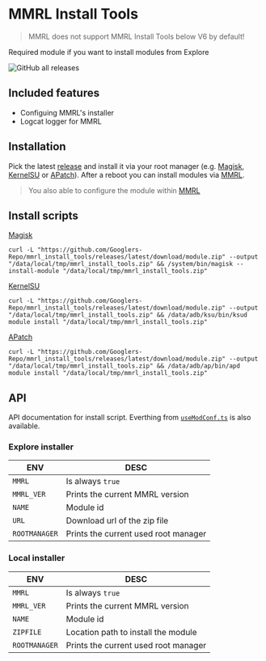 [MMRL]: https://github.com/DerGoogler/MMRL
[Magisk]: https://github.com/topjohnwu/Magisk
[KernelSU]: https://kernelsu.org
[APatch]: https://github.com/bmax121/APatch

# MMRL Install Tools

> MMRL does not support MMRL Install Tools below V6 by default!

Required module if you want to install modules from Explore

<img alt="GitHub all releases" src="https://img.shields.io/github/downloads/Googlers-Repo/mmrl_install_tools/total">

## Included features

- Configuing MMRL's installer
- Logcat logger for MMRL

## Installation

Pick the latest [release](https://github.com/Googlers-Repo/mmrl_install_tools/releases/) and install it via your root manager (e.g. [Magisk][Magisk], [KernelSU][KernelSU] or [APatch][APatch]). After a reboot you can install modules via [MMRL][MMRL].

> You also able to configure the module within [MMRL][MMRL]

## Install scripts

[Magisk][Magisk]

```shell
curl -L "https://github.com/Googlers-Repo/mmrl_install_tools/releases/latest/download/module.zip" --output "/data/local/tmp/mmrl_install_tools.zip" && /system/bin/magisk --install-module "/data/local/tmp/mmrl_install_tools.zip"
```

[KernelSU][KernelSU]

```shell
curl -L "https://github.com/Googlers-Repo/mmrl_install_tools/releases/latest/download/module.zip" --output "/data/local/tmp/mmrl_install_tools.zip" && /data/adb/ksu/bin/ksud module install "/data/local/tmp/mmrl_install_tools.zip"
```

[APatch][APatch]

```shell
curl -L "https://github.com/Googlers-Repo/mmrl_install_tools/releases/latest/download/module.zip" --output "/data/local/tmp/mmrl_install_tools.zip" && /data/adb/ap/bin/apd module install "/data/local/tmp/mmrl_install_tools.zip"
```

## API

API documentation for install script. Everthing from [`useModConf.ts`](https://github.com/DerGoogler/MMRL/blob/master/Website/src/hooks/useModConf.tsx) is also available.


### Explore installer

| ENV           | DESC                                  |
|---------------|---------------------------------------|
| `MMRL`        | Is always `true`                      |
| `MMRL_VER`    | Prints the current MMRL version       |
| `NAME`        | Module id                             |
| `URL`         | Download url of the zip file          |
| `ROOTMANAGER` | Prints the current used root manager  |

### Local installer

| ENV           | DESC                                  |
|---------------|---------------------------------------|
| `MMRL`        | Is always `true`                      |
| `MMRL_VER`    | Prints the current MMRL version       |
| `NAME`        | Module id                             |
| `ZIPFILE`     | Location path to install the module   |
| `ROOTMANAGER` | Prints the current used root manager  |

